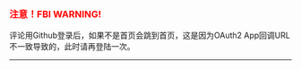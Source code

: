 ### <font color='red'>注意！FBI WARNING!</font>

评论用Github登录后，如果不是首页会跳到首页，这是因为OAuth2 App回调URL不一致导致的，此时请再登陆一次。

---

